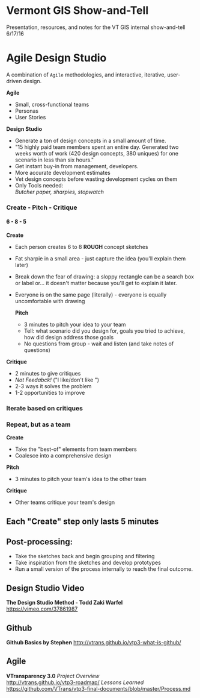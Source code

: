 # Vermont GIS Show-and-Tell  
Presentation, resources, and notes for the VT GIS internal show-and-tell 6/17/16  


# Agile Design Studio  
A combination of `Agile` methodologies, and interactive, iterative, user-driven design.

**Agile**
- Small, cross-functional teams  
- Personas  
- User Stories  

**Design Studio**  
- Generate a ton of design concepts in a small amount of time.  
- "15 highly paid team members spent an entire day. Generated two weeks worth of work (420 design concepts, 380 uniques) for one scenario in less than six hours."  
- Get instant buy-in from management, developers.  
- More accurate development estimates  
- Vet design concepts before wasting development cycles on them  
- Only Tools needed:  
*Butcher paper, sharpies, stopwatch*  

### Create - Pitch - Critique
#### 6 - 8 - 5
**Create**  
- Each person creates 6 to 8 **ROUGH** concept sketches  
- Fat sharpie in a small area - just capture the idea (you'll explain them later)    
- Break down the fear of drawing: a sloppy rectangle can be a search box or label or... it doesn't matter because you'll get to explain it later.  
- Everyone is on the same page (literally) - everyone is equally uncomfortable with drawing  

  **Pitch**  
  - 3 minutes to pitch your idea to your team  
  - Tell: what scenario did you design for, goals you tried to achieve, how did design address those goals  
  - No questions from group - wait and listen (and take notes of questions)  

**Critique**  
- 2 minutes to give critiques  
- _Not Feedabck!_ ("I like/don't like <blank>")  
- 2-3 ways it solves the problem  
- 1-2 opportunities to improve  

### Iterate based on critiques  

### Repeat, but as a team  
**Create**  
- Take the "best-of" elements from team members  
- Coalesce into a comprehensive design  

**Pitch**  
- 3 minutes to pitch your team's idea to the other team  

**Critique**  
- Other teams critique your team's design  

## Each "Create" step only lasts 5 minutes  

## Post-processing:
- Take the sketches back and begin grouping and filtering  
- Take inspiration from the sketches and develop prototypes
- Run a small version of the process internally to reach the final outcome.  

## Design Studio Video  
**The Design Studio Method - Todd Zaki Warfel**  
https://vimeo.com/37861987

## Github  
**Github Basics by Stephen**
http://vtrans.github.io/vtp3-what-is-github/  

## Agile
**VTransparency 3.0**
_Project Overview_  
http://vtrans.github.io/vtp3-roadmap/
_Lessons Learned_  
https://github.com/VTrans/vtp3-final-documents/blob/master/Process.md  

